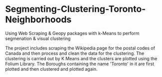 # Segmenting-Clustering-Toronto-Neighborhoods
Using Web Scraping &amp; Geopy packages with k-Means to perform segmenation &amp; visual clustering

The project includes scraping the Wikipedia page for the postal codes of Canada and then process and clean the data for the clustering. The clustering is carried out by K Means and the clusters are plotted using the Folium Library. The Boroughs containing the name 'Toronto' in it are first plotted and then clustered and plotted again.
